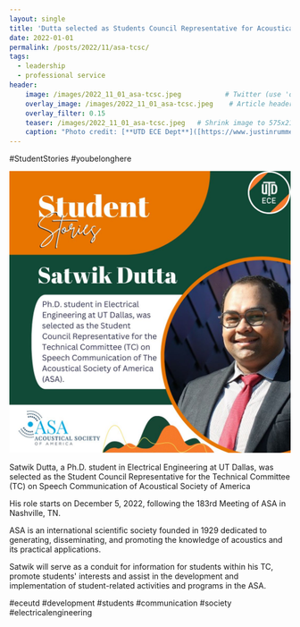 ```yaml
---
layout: single
title: 'Dutta selected as Students Council Representative for Acoustical Society'
date: 2022-01-01
permalink: /posts/2022/11/asa-tcsc/
tags:
  - leadership
  - professional service
header:
    image: /images/2022_11_01_asa-tcsc.jpeg           # Twitter (use 'overlay_image')
    overlay_image: /images/2022_11_01_asa-tcsc.jpeg    # Article header at 2048x768
    overlay_filter: 0.15
    teaser: /images/2022_11_01_asa-tcsc.jpeg   # Shrink image to 575x216
    caption: "Photo credit: [**UTD ECE Dept**]([https://www.justinrummel.com](https://ece.utdallas.edu/))"
---
```


#StudentStories #youbelonghere

<img src='/images/2022_11_01_asa-tcsc.jpeg'>

Satwik Dutta, a Ph.D. student in Electrical Engineering at UT Dallas, was selected as the Student Council Representative for the Technical Committee (TC) on Speech Communication of Acoustical Society of America

His role starts on December 5, 2022, following the 183rd Meeting of ASA in Nashville, TN.

ASA is an international scientific society founded in 1929 dedicated to generating, disseminating, and promoting the knowledge of acoustics and its practical applications.

Satwik will serve as a conduit for information for students within his TC, promote students' interests and assist in the development and implementation of student-related activities and programs in the ASA.

#eceutd #development #students #communication #society #electricalengineering
